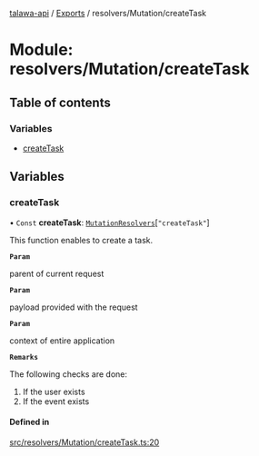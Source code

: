[talawa-api](../README.md) / [Exports](../modules.md) / resolvers/Mutation/createTask

# Module: resolvers/Mutation/createTask

## Table of contents

### Variables

- [createTask](resolvers_Mutation_createTask.md#createtask)

## Variables

### createTask

• `Const` **createTask**: [`MutationResolvers`](types_generatedGraphQLTypes.md#mutationresolvers)[``"createTask"``]

This function enables to create a task.

**`Param`**

parent of current request

**`Param`**

payload provided with the request

**`Param`**

context of entire application

**`Remarks`**

The following checks are done:
1. If the user exists
2. If the event exists

#### Defined in

[src/resolvers/Mutation/createTask.ts:20](https://github.com/Veer0x1/talawa-api/blob/4ede423/src/resolvers/Mutation/createTask.ts#L20)
